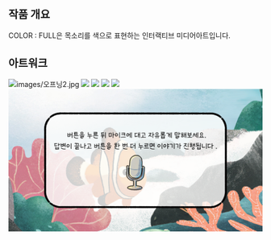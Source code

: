 <!-- Using HTML to center the abstract -->
<div class="columns is-centered has-text-centered">
  <div class="column is-four-fifths">
    <h2>작품 개요</h2>
    <div class="content has-text-justified">
      COLOR : FULL은 목소리를 색으로 표현하는 인터랙티브 미디어아트입니다.
    </div>
  </div>
</div>



## 아트워크 
<div class="image-row">
  <img src="images/오프닝2.jpg" alt="images/오프닝2.jpg" >
  <img src="images/오프닝4.jpg alt="images/오프닝4.jpg" >
  <img src="images/지도.png" >
  <img src="images/거북이 대사1.gif" >
  <img src="images/니모.png" >
  <img src="images/test.png" >



</code></pre>

